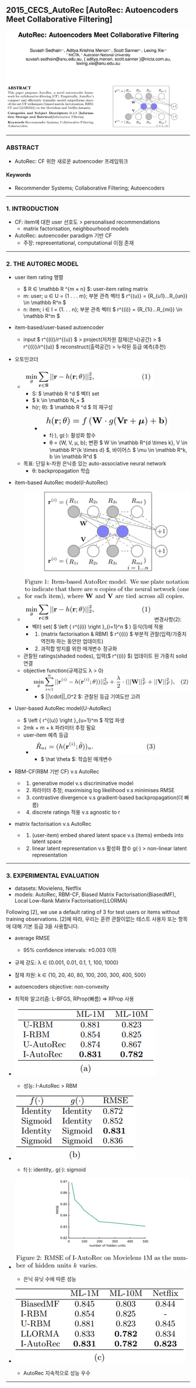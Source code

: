 ## 2015_CECS_AutoRec [AutoRec: Autoencoders Meet Collaborative Filtering]

![main](./image/main.PNG)

---
### ABSTRACT  
* AutoRec: CF 위한 새로운 autoencoder 프레임워크   

#### Keywords   
* Recommender Systems; Collaborative Filtering; Autoencoders   

---
### 1. INTRODUCTION
* CF: item에 대한 user 선호도 > personalised recommendations     
  * matrix factorisation, neighbourhood models  
* AutoRec: autoencoder paradigm 기반 CF  
  * 주장: representational, computational 이점 존재   

---
### 2. THE AUTOREC MODEL  
* user item rating 행렬  
  * $ R ∈ \mathbb R ^{m × n} $: user-item rating matrix  
  * m: user; u ∈ U = {1 . . . m}; 부분 관측 벡터 $ r^{(u)} = {R_{u1}...R_{un}} \in \mathbb R^n $     
  * n: item; i ∈ I = {1. . . n}; 부분 관측 벡터 $ r^{(i)} = {R_{1i}...R_{mi}} \in \mathbb R^m $        

* item-based/user-based autoencoder  
  * input $ r^{(i)}/r^{(u)} $ > project(저차원 잠재(은닉)공간) > $ r^{(i)}/r^{(u)} $ reconstruct(출력공간) > 누락된 등급 예측(추천)    

* 오토인코더  
  * ![(1)](./image/(1).PNG)  
    * S: $ \mathbb R ^d $ 벡터 set   
    * $ k \in \mathbb N_+ $  
    * h(r; θ): $ \mathbb R ^d $ 의 재구성  
      * ![2-1](./image/2-1.PNG)
        * f(·), g(·): 활성화 함수    
        * θ = {W, V, µ, b}; 변환 $ W \in \mathbb R^{d \times k}, V \in \mathbb R^{k \times d} $, 바이어스 $ \mu \in \mathbb R^k, b \in \mathbb R^d $    
  * 목표: 단일 k-차원 은닉층 있는 auto-associative neural network    
    * θ: backpropagation 학습    

* item-based AutoRec model(I-AutoRec)  
  * ![Fig1](./image/Fig1.PNG)  
  * ![(1)](./image/(1).PNG) 변경사항(2):  
    * 벡터 set( $ \left \{  r^{(i)} \right \}_{i=1}^n $ ) 등식(1)에 적용  
    * 1) (matrix factorisation & RBM) $ r^{(i)} $ 부분적 관찰(입력/가중치 역전파 하는 동안만 업데이트)    
    * 2) 과적합 방지를 위한 매개변수 정규화  
  * 관찰된 ratings(shaded nodes), 입력($ r^{(i)} $) 업데이트 된 가중치 solid 연결  
  * objective function(규제강도 λ > 0)  
    * ![(2)](./image/(2).PNG)  
      * $ ||\cdot||_O^2 $: 관찰된 등급 기여도만 고려   

* User-based AutoRec model(U-AutoRec)  
  * $ \left \{ r^{(u)} \right \}_{u=1}^m $ 작업 파생  
  * 2mk + m + k 파라미터 추정 필요  
  * user-item 예측 등급   
    * ![(3)](./image/(3).PNG)  
      * $ \hat \theta $: 학습된 매개변수  

* RBM-CF(RBM 기반 CF) v.s AutoRec  
  * 1) generative model v.s discriminative model     
  * 2) 파라미터 추정; maximising log likelihood v.s minimises RMSE  
  * 3) contrastive divergence v.s gradient-based backpropagation(더 빠름)  
  * 4) discrete ratings 적용 v.s agnostic to r  
* matrix factorisation v.s AutoRec  
  * 1) (user-item) embed shared latent space v.s (items) embeds  into latent space  
  * 2) linear latent representation v.s 활성화 함수 g(·) > non-linear latent representation  

---
### 3. EXPERIMENTAL EVALUATION  
* datasets: Movielens, Netflix   
* models: AutoRec, RBM-CF, Biased Matrix Factorisation(BiasedMF),  Local Low-Rank Matrix Factorisation(LLORMA)  

Following [2], we use a default rating of 3 for test users or items without training observations. 
[2]에 따라, 우리는 훈련 관찰이없는 테스트 사용자 또는 항목에 대해 기본 등급 3을 사용합니다.

* average RMSE  
  * 95% confidence intervals: ±0.003 이하  

* 규제 강도: λ ∈ {0.001, 0.01, 0.1, 1, 100, 1000}  
* 잠재 차원: k ∈ {10, 20, 40, 80, 100, 200, 300, 400, 500}  

* autoencoders objective: non-convexity    
* 최적화 알고리즘: L-BFGS, RProp(빠름) => RProp 사용   

* ![T1a](./image/T1a.PNG)  
  * 성능: I-AutoRec > RBM   

* ![T1b](./image/T1b.PNG)  
  * f(·): identity,. g(·): sigmoid     

* ![Fig2](./image/Fig2.PNG)  
  * 은닉 유닛 수에 따른 성능  
  
* ![T1c](./image/T1c.PNG)  
  * AutoRec 지속적으로 성능 우수  

---
